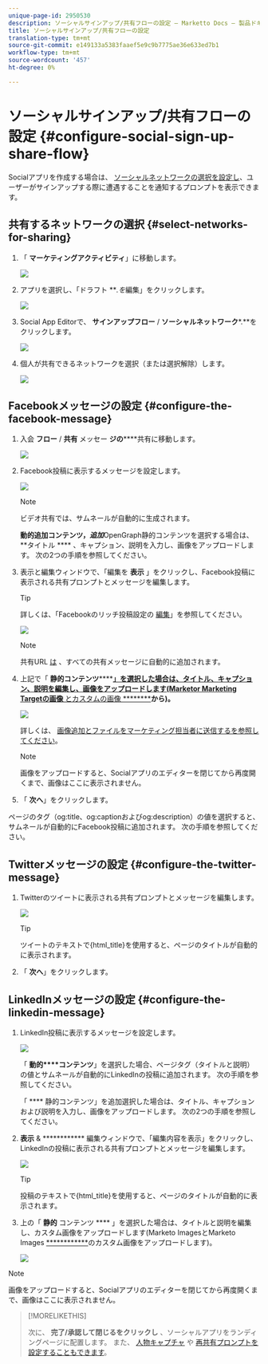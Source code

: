 ```yaml
---
unique-page-id: 2950530
description: ソーシャルサインアップ/共有フローの設定 — Marketto Docs — 製品ドキュメント
title: ソーシャルサインアップ/共有フローの設定
translation-type: tm+mt
source-git-commit: e149133a5383faaef5e9c9b7775ae36e633ed7b1
workflow-type: tm+mt
source-wordcount: '457'
ht-degree: 0%

---
```



# ソーシャルサインアップ/共有フローの設定 {#configure-social-sign-up-share-flow}

Socialアプリを作成する場合は、 [ソーシャルネットワークの選択を設定し](http://docs.marketo.com/display/docs/social)、ユーザーがサインアップする際に遭遇することを通知するプロンプトを表示できます。

## 共有するネットワークの選択 {#select-networks-for-sharing}

1. 「 **マーケティングアクティビティ**」に移動します。

   ![](assets/ma-1.png)

1. アプリを選択し、「ドラフト ***.*を**&#x200B;編集」をクリックします。

   ![](assets/image2014-9-22-13-3a57-3a43.png)

1. Social App Editorで、 **サインアップフロー** / **ソーシャルネットワーク***.**をクリックします。

   ![](assets/three.png)

1. 個人が共有できるネットワークを選択（または選択解除）します。

   ![](assets/four.png)

## Facebookメッセージの設定 {#configure-the-facebook-message}

1. 入会 **フロー** / **共有** メッセー **ジの******&#x200B;共有に移動します。

   ![](assets/five.png)

1. Facebook投稿に表示するメッセージを設定します。

   ![](assets/image2014-9-22-13-3a58-3a54.png)

   >[!NOTE]
   >
   >ビデオ共有では、サムネールが自動的に生成されます。

   **動的追加コンテンツ，*追加***OpenGraph静的コンテンツを選択する場合は、**&#x200B;タイトル **** 、キャプション、説明を入力し、画像をアップロードします。 次の2つの手順を参照してください。

1. 表示と編集ウィンドウで、「編集を **表示** 」をクリックし、Facebook投稿に表示される共有プロンプトとメッセージを編集します。

   >[!TIP]
   >
   >詳しくは、「Facebookのリッチ投稿設定の [編集](../../../../product-docs/demand-generation/facebook/edit-facebook-rich-post-settings.md)」を参照してください。

   ![](assets/image2014-9-22-13-3a59-3a57.png)

   >[!NOTE]
   >
   >共有URL [は](../../../../product-docs/demand-generation/social/social-functions/choose-the-share-url-for-a-social-app.md) 、すべての共有メッセージに自動的に追加されます。

1. 上記で「 **静的コンテンツ******[**」を選択した場合は、タイトル、キャプション、説明を編集し、画像をアップロードします(Marketor Marketing Targetの画像** とカスタムの画像 ********](../../../../product-docs/demand-generation/images-and-files/add-images-and-files-to-marketo.md)**から)。**

   ![](assets/image2014-9-22-14-3a1-3a11.png)

   詳しくは、 [画像追加とファイルをマーケティング担当者に送信するを参照してください](../../../../product-docs/demand-generation/images-and-files/add-images-and-files-to-marketo.md)。

   >[!NOTE]
   >
   >画像をアップロードすると、Socialアプリのエディターを閉じてから再度開くまで、画像はここに表示されません。

1. 「 **次へ**」をクリックします。

ページのタグ（og:title、og:captionおよびog:description）の値を選択すると、サムネールが自動的にFacebook投稿に追加されます。 次の手順を参照してください。

## Twitterメッセージの設定 {#configure-the-twitter-message}

1. Twitterのツイートに表示される共有プロンプトとメッセージを編集します。

   ![](assets/image2014-9-22-14-3a2-3a31.png)

   >[!TIP]
   >
   >ツイートのテキストで{html_title}を使用すると、ページのタイトルが自動的に表示されます。

1. 「 **次へ**」をクリックします。

## LinkedInメッセージの設定 {#configure-the-linkedin-message}

1. LinkedIn投稿に表示するメッセージを設定します。

   ![](assets/image2014-9-22-14-3a3-3a8.png)

   「 **動的****コンテンツ**」を選択した場合、ページタグ（タイトルと説明）の値とサムネールが自動的にLinkedInの投稿に追加されます。 次の手順を参照してください。

   「 **** 静的コンテンツ」を追加選択した場合は、タイトル、キャプションおよび説明を入力し、画像をアップロードします。 次の2つの手順を参照してください。

1. **表示** &amp; ************ 編集ウィンドウで、「編集内容を表示」をクリックし、LinkedInの投稿に表示される共有プロンプトとメッセージを編集します。

   ![](assets/image2014-9-22-14-3a4-3a6.png)

   >[!TIP]
   >
   >投稿のテキストで{html_title}を使用すると、ページのタイトルが自動的に表示されます。

1. 上の「 **静的** コンテンツ **** 」を選択した場合は、タイトルと説明を編集し、カスタム画像をアップロードします(Marketo ImagesとMarketo Images [************](../../../../product-docs/demand-generation/images-and-files/add-images-and-files-to-marketo.md)&#x200B;のカスタム画像をアップロードします)。

   ![](assets/image2014-9-22-13-3a55-3a17.png)

>[!NOTE]
>
>画像をアップロードすると、Socialアプリのエディターを閉じてから再度開くまで、画像はここに表示されません。

>[!MORELIKETHIS]
>
>次に、 **完了/承認して閉じるをクリックし** 、ソーシャルアプリをランディングページに配置します。 また、 [人物キャプチャ](configure-person-capture-for-a-social-app.md) や [再共有プロンプトを設定することもできます](configure-re-share-email-and-prompt-for-a-social-app.md)。

